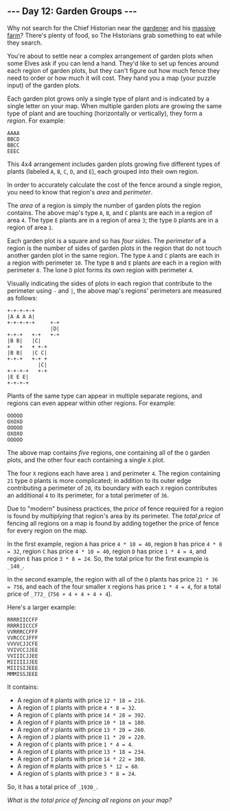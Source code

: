 ﻿
## --- Day 12: Garden Groups ---

Why not search for the Chief Historian near the  [gardener](https://adventofcode.com/2023/day/5)  and his  [massive farm](https://adventofcode.com/2023/day/21)? There's plenty of food, so The Historians grab something to eat while they search.

You're about to settle near a complex arrangement of garden plots when some Elves ask if you can lend a hand. They'd like to set up  fences  around each region of garden plots, but they can't figure out how much fence they need to order or how much it will cost. They hand you a map (your puzzle input) of the garden plots.

Each garden plot grows only a single type of plant and is indicated by a single letter on your map. When multiple garden plots are growing the same type of plant and are touching (horizontally or vertically), they form a  _region_. For example:

```
AAAA
BBCD
BBCC
EEEC

```

This 4x4 arrangement includes garden plots growing five different types of plants (labeled  `A`,  `B`,  `C`,  `D`, and  `E`), each grouped into their own region.

In order to accurately calculate the cost of the fence around a single region, you need to know that region's  _area_  and  _perimeter_.

The  _area_  of a region is simply the number of garden plots the region contains. The above map's type  `A`,  `B`, and  `C`  plants are each in a region of area  `4`. The type  `E`  plants are in a region of area  `3`; the type  `D`  plants are in a region of area  `1`.

Each garden plot is a square and so has  _four sides_. The  _perimeter_  of a region is the number of sides of garden plots in the region that do not touch another garden plot in the same region. The type  `A`  and  `C`  plants are each in a region with perimeter  `10`. The type  `B`  and  `E`  plants are each in a region with perimeter  `8`. The lone  `D`  plot forms its own region with perimeter  `4`.

Visually indicating the sides of plots in each region that contribute to the perimeter using  `-`  and  `|`, the above map's regions' perimeters are measured as follows:

```
+-+-+-+-+
|A A A A|
+-+-+-+-+     +-+
              |D|
+-+-+   +-+   +-+
|B B|   |C|
+   +   + +-+
|B B|   |C C|
+-+-+   +-+ +
          |C|
+-+-+-+   +-+
|E E E|
+-+-+-+

```

Plants of the same type can appear in multiple separate regions, and regions can even appear within other regions. For example:

```
OOOOO
OXOXO
OOOOO
OXOXO
OOOOO

```

The above map contains  _five_  regions, one containing all of the  `O`  garden plots, and the other four each containing a single  `X`  plot.

The four  `X`  regions each have area  `1`  and perimeter  `4`. The region containing  `21`  type  `O`  plants is more complicated; in addition to its outer edge contributing a perimeter of  `20`, its boundary with each  `X`  region contributes an additional  `4`  to its perimeter, for a total perimeter of  `36`.

Due to "modern" business practices, the  _price_  of fence required for a region is found by  _multiplying_  that region's area by its perimeter. The  _total price_  of fencing all regions on a map is found by adding together the price of fence for every region on the map.

In the first example, region  `A`  has price  `4 * 10 = 40`, region  `B`  has price  `4 * 8 = 32`, region  `C`  has price  `4 * 10 = 40`, region  `D`  has price  `1 * 4 = 4`, and region  `E`  has price  `3 * 8 = 24`. So, the total price for the first example is  `_140_`.

In the second example, the region with all of the  `O`  plants has price  `21 * 36 = 756`, and each of the four smaller  `X`  regions has price  `1 * 4 = 4`, for a total price of  `_772_`  (`756 + 4 + 4 + 4 + 4`).

Here's a larger example:

```
RRRRIICCFF
RRRRIICCCF
VVRRRCCFFF
VVRCCCJFFF
VVVVCJJCFE
VVIVCCJJEE
VVIIICJJEE
MIIIIIJJEE
MIIISIJEEE
MMMISSJEEE

```

It contains:

-   A region of  `R`  plants with price  `12 * 18 = 216`.
-   A region of  `I`  plants with price  `4 * 8 = 32`.
-   A region of  `C`  plants with price  `14 * 28 = 392`.
-   A region of  `F`  plants with price  `10 * 18 = 180`.
-   A region of  `V`  plants with price  `13 * 20 = 260`.
-   A region of  `J`  plants with price  `11 * 20 = 220`.
-   A region of  `C`  plants with price  `1 * 4 = 4`.
-   A region of  `E`  plants with price  `13 * 18 = 234`.
-   A region of  `I`  plants with price  `14 * 22 = 308`.
-   A region of  `M`  plants with price  `5 * 12 = 60`.
-   A region of  `S`  plants with price  `3 * 8 = 24`.

So, it has a total price of  `_1930_`.

_What is the total price of fencing all regions on your map?_